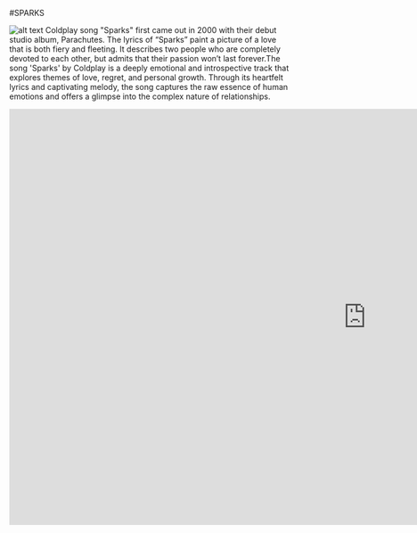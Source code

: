 #SPARKS

![alt text]([https://i.pinimg.com/1200x/d5/69/ff/d569ffa58a950eb7c7d2c52c1f745a7b.jpg])
Coldplay song "Sparks" first came out in 2000 with their debut studio album, Parachutes. The lyrics of “Sparks” paint a picture of a love that is both fiery and fleeting. It describes two people who are completely devoted to each other, but admits that their passion won’t last forever.The song 'Sparks' by Coldplay is a deeply emotional and introspective track that explores themes of love, regret, and personal growth. Through its heartfelt lyrics and captivating melody, the song captures the raw essence of human emotions and offers a glimpse into the complex nature of relationships.

<iframe width="1280" height="747" src="https://www.youtube.com/embed/Ar48yzjn1PE" title="Coldplay - Sparks" frameborder="0" allow="accelerometer; autoplay; clipboard-write; encrypted-media; gyroscope; picture-in-picture; web-share" allowfullscreen></iframe>
